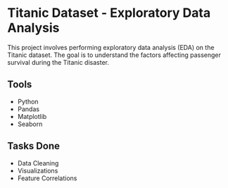 # Titanic Dataset - Exploratory Data Analysis

This project involves performing exploratory data analysis (EDA) on the Titanic dataset. The goal is to understand the factors affecting passenger survival during the Titanic disaster.

## Tools
- Python
- Pandas
- Matplotlib
- Seaborn

## Tasks Done
- Data Cleaning
- Visualizations
- Feature Correlations
